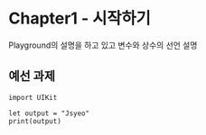 # Chapter1 - 시작하기

Playground의 설명을 하고 있고 변수와 상수의 선언 설명

## 예선 과제
```
import UIKit

let output = "Jsyeo"
print(output)
```
